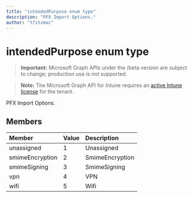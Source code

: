 ```yaml
---
title: "intendedPurpose enum type"
description: "PFX Import Options."
author: "tfitzmac"
---
```


# intendedPurpose enum type

> **Important:** Microsoft Graph APIs under the /beta version are subject to change; production use is not supported.

> **Note:** The Microsoft Graph API for Intune requires an [active Intune license](https://go.microsoft.com/fwlink/?linkid=839381) for the tenant.

PFX Import Options.

## Members
|Member|Value|Description|
|:---|:---|:---|
|unassigned|1|Unassigned|
|smimeEncryption|2|SmimeEncryption|
|smimeSigning|3|SmimeSigning|
|vpn|4|VPN|
|wifi|5|Wifi|



